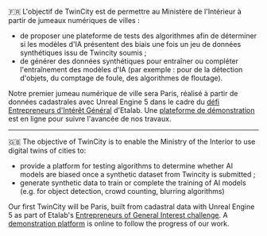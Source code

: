 🇫🇷 L'objectif de TwinCity est de permettre au Ministère de l'Intérieur à partir de jumeaux numériques de villes :
- de proposer une plateforme de tests des algorithmes afin de déterminer si les modèles d'IA présentent des biais une fois un jeu de données synthétiques issu de Twincity soumis ;
- de générer des données synthétiques pour entraîner ou compléter l'entraînement des modèles d'IA (par exemple : pour de la détection d'objets, du comptage de foule, des algorithmes de floutage).<br />

Notre premier jumeau numérique de ville sera Paris, réalisé à partir de données cadastrales avec Unreal Engine 5 dans le cadre du [défi Entrepreneurs d'Intérêt Général](https://eig.etalab.gouv.fr/defis/twincity/) d'Etalab. Une [plateforme de démonstration](https://twincity.fr/) est en ligne pour suivre l'avancée de nos travaux.

-------

🇬🇧 The objective of TwinCity is to enable the Ministry of the Interior to use digital twins of cities to:
- provide a platform for testing algorithms to determine whether AI models are biased once a synthetic dataset from Twincity is submitted ;
- generate synthetic data to train or complete the training of AI models (e.g. for object detection, crowd counting, blurring algorithms)<br />

Our first TwinCity will be Paris, built from cadastral data with Unreal Engine 5 as part of Etalab's [Entrepreneurs of General Interest challenge](https://eig.etalab.gouv.fr/defis/twincity/). A [demonstration platform](https://twincity.fr/) is online to follow the progress of our work.
